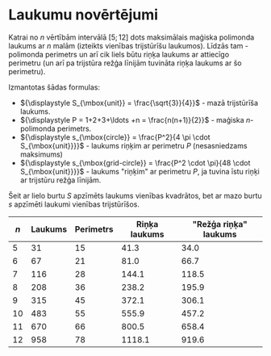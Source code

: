 # Laukumu novērtējumi

Katrai no $n$ vērtībām intervālā $[5;12]$ dots maksimālais maģiska polimonda laukums ar $n$ malām 
(izteikts vienības trijstūrīšu laukumos). Līdzās tam - polimonda perimetrs un arī 
cik liels būtu riņķa laukums ar attiecīgo perimetru (un arī pa trijstūra režģa līnijām tuvināta 
riņķa laukums ar šo perimetru). 

Izmantotas šādas formulas: 

* ${\displaystyle S_{\mbox{unit}} = \frac{\sqrt{3}}{4}}$ - mazā trijstūrīša laukums. 
* ${\displaystyle P = 1+2+3+\ldots +n = \frac{n(n+1)}{2}}$ - maģiska $n$-polimonda perimetrs. 
* ${\displaystyle s_{\mbox{circle}} = \frac{P^2}{4 \pi \cdot S_{\mbox{unit}}}}$ - laukums riņķim ar perimetru $P$ (nesasniedzams maksimums)
* ${\displaystyle s_{\mbox{grid-circle}} = \frac{P^2 \cdot \pi}{48 \cdot S_{\mbox{unit}}}}$ - laukums "riņķim" ar perimetru $P$, ja tuvina īstu riņķi ar trijstūru režģa līnijām.

Šeit ar lielo burtu $S$ apzīmēts laukums vienības kvadrātos, bet ar 
mazo burtu $s$ apzīmēti laukumi vienības trijstūrīšos.



| $n$      | Laukums | Perimetrs  | Riņķa laukums | "Režģa riņķa" laukums |
| -------- | ------- | ---------- | ------------- | --------------------- |
| 5        | 31      | 15         | 41.3          | 34.0                  |
| 6        | 67      | 21         | 81.0          | 66.7                  |
| 7        | 116     | 28         | 144.1         | 118.5                 |
| 8        | 208     | 36         | 238.2         | 195.9                 |
| 9        | 315     | 45         | 372.1         | 306.1                 |
| 10       | 483     | 55         | 555.9         | 457.2                 |
| 11       | 670     | 66         | 800.5         | 658.4                 |
| 12       | 958     | 78         | 1118.1        | 919.6                 |
